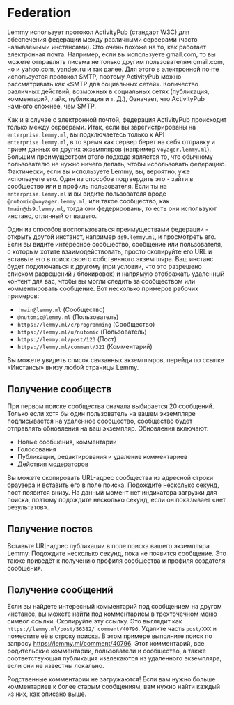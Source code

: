 # Federation

Lemmy использует протокол ActivityPub (стандарт W3C) для обеспечения федерации между различными серверами (часто называемыми инстансами). Это очень похоже на то, как работает электронная почта. Например, если вы используете gmail.com, то вы можете отправлять письма не только другим пользователям gmail.com, но и yahoo.com, yandex.ru и так далее. Для этого в электронной почте используется протокол SMTP, поэтому ActivityPub можно рассматривать как «SMTP для социальных сетей». Количество различных действий, возможных в социальных сетях (публикация, комментарий, лайк, публикация и т. Д.), Означает, что ActivityPub намного сложнее, чем SMTP. 

Как и в случае с электронной почтой, федерация ActivityPub происходит только между серверами. Итак, если вы зарегистрированы на `enterprise.lemmy.ml`, вы подключаетесь только к API  `enterprise.lemmy.ml`, в то время как сервер берет на себя отправку и прием данных от других экземпляров  (например `voyager.lemmy.ml`). Большим преимуществом этого подхода является то, что обычному пользователю не нужно ничего делать, чтобы использовать федерацию. Фактически, если вы используете Lemmy, вы, вероятно, уже используете его. Один из способов подтвердить это - зайти в сообщество или в профиль пользователя. Если ты на  `enterprise.lemmy.ml` и вы видите пользователя вроде `@nutomic@voyager.lemmy.ml`, или такое сообщество, как `!main@ds9.lemmy.ml`, тогда они федерированы, то есть они используют инстанс, отличный от вашего.

Один из способов воспользоваться преимуществами федерации - открыть другой инстанст, например `ds9.lemmy.ml`, и просмотреть его. Если вы видите интересное сообщество, сообщение или пользователя, с которым хотите взаимодействовать, просто скопируйте его URL и вставьте его в поиск своего собственного экземпляра. Ваш инстанс будет подключаться к другому (при условии, что это разрешено списком разрешений / блокировок) и напрямую отображать удаленный контент для вас, чтобы вы могли следить за сообществом или комментировать сообщение. Вот несколько примеров рабочих примеров:

- `!main@lemmy.ml` (Сообщество)
- `@nutomic@lemmy.ml` (Пользователь)
- `https://lemmy.ml/c/programming` (Сообщество)
- `https://lemmy.ml/u/nutomic` (Пользователь)
- `https://lemmy.ml/post/123` (Пост)
- `https://lemmy.ml/comment/321` (Комментарий)

Вы можете увидеть список связанных экземпляров, перейдя по ссылке «Инстансы» внизу любой страницы Lemmy. 

## Получение сообществ

При первом поиске сообщества сначала выбирается 20 сообщений. Только если хотя бы один пользователь на вашем экземпляре подписывается на удаленное сообщество, сообщество будет отправлять обновления на ваш экземпляр. Обновления включают:

- Новые сообщения, комментарии
- Голосования
- Публикации, редактирования и удаление комментариев
- Действия модераторов

Вы можете скопировать URL-адрес сообщества из адресной строки браузера и вставить его в поле поиска. Подождите несколько секунд, пост появится внизу. На данный момент нет индикатора загрузки для поиска, поэтому подождите несколько секунд, если он показывает «нет результатов». 

## Получение постов

Вставьте URL-адрес публикации в поле поиска вашего экземпляра Lemmy. Подождите несколько секунд, пока не появится сообщение. Это также приведёт к получению профиля сообщества и профиля создателя сообщения.

## Получение сообщений

Если вы найдете интересный комментарий под сообщением на другом инстансе, вы можете найти под комментарием в трехточечном меню символ ссылки. Скопируйте эту ссылку. Это выглядит как `https://lemmy.ml/post/56382/ comment/40796`. Удалите часть `post/XXX` и поместите её в строку поиска. В этом примере выполните поиск по запросу https://lemmy.ml/comment/40796. Этот комментарий, все родительские комментарии, пользователи и сообщество, а также соответствующая публикация извлекаются из удаленного экземпляра, если они не известны локально.

Родственные комментарии не загружаются! Если вам нужно больше комментариев к более старым сообщениям, вам нужно найти каждый из них, как описано выше.
